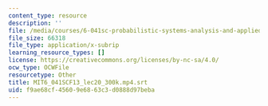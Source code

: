 ```yaml
---
content_type: resource
description: ''
file: /media/courses/6-041sc-probabilistic-systems-analysis-and-applied-probability-fall-2013/f9ae68cf45609e6863c3d0888d97beba_MIT6_041SCF13_lec20_300k.mp4.srt
file_size: 66318
file_type: application/x-subrip
learning_resource_types: []
license: https://creativecommons.org/licenses/by-nc-sa/4.0/
ocw_type: OCWFile
resourcetype: Other
title: MIT6_041SCF13_lec20_300k.mp4.srt
uid: f9ae68cf-4560-9e68-63c3-d0888d97beba
---
```

